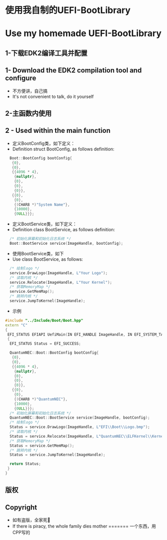 # 使用我自制的UEFI-BootLibrary
# Use my homemade UEFI-BootLibrary

## 1-下载EDK2编译工具并配置
## 1- Download the EDK2 compilation tool and configure

- 不方便讲，自己搞
- It's not convenient to talk, do it yourself

## 2-主函数内使用
## 2 - Used within the main function

- 定义BootConfig类，如下定义：
- Definition struct BootConfig, as follows definition:

```cpp
  Boot::BootConfig bootConfig{
   {0},
   {0},
   {{4096 * 4},
    {nullptr},
    {0},
    {0},
    {0}},
   {{0},
    {0},
    {(CHAR8 *)"System Name"},
    {10000},
    {0ULL}}};
```

- 定义BootService类，如下定义：
- Definition class BootService, as follows definition:

```cpp
  /* 初始化屏幕和初始化日志系统 */
  Boot::BootService service(ImageHandle, bootConfig);
```

- 使用BootService类，如下
- Use class BootService, as follows:

```cpp
  /* 绘制logo */
  service.DrawLogo(ImageHandle, L"Your Logo");
  /* 读取内核 */
  service.Relocate(ImageHandle, L"Your Kernel");
  /* 获取MemoryMap */
  service.GetMemMap();
  /* 跳转内核 */
  service.JumpToKernel(ImageHandle);
```

- 示例

```cpp
#include "../Include/Boot/Boot.hpp"
extern "C"
{
 EFI_STATUS EFIAPI UefiMain(IN EFI_HANDLE ImageHandle, IN EFI_SYSTEM_TABLE *SystemTable)
 {
  EFI_STATUS Status = EFI_SUCCESS;

  QuantumNEC::Boot::BootConfig bootConfig{
   {0},
   {0},
   {{4096 * 4},
    {nullptr},
    {0},
    {0},
    {0}},
   {{0},
    {0},
    {(CHAR8 *)"QuantumNEC"},
    {10000},
    {0ULL}}};
  /* 初始化屏幕和初始化日志系统 */
  QuantumNEC::Boot::BootService service(ImageHandle, bootConfig);
  /* 绘制logo */
  Status = service.DrawLogo(ImageHandle, L"EFI\\Boot\\Logo.bmp");
  /* 读取内核 */
  Status = service.Relocate(ImageHandle, L"QuantumNEC\\ELFKernel\\Kernel.elf");
  /* 获取MemoryMap */
  Status = service.GetMemMap();
  /* 跳转内核 */
  Status = service.JumpToKernel(ImageHandle);

  return Status;
 }
}
```

## 版权
## Copyright

- 如有盗版，全家死🐎
- If there is piracy, the whole family dies mother
=======
一个东西，用CPP写的
